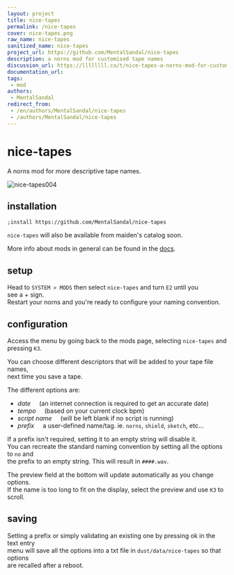 ```yaml
---
layout: project
title: nice-tapes
permalink: /nice-tapes
cover: nice-tapes.png
raw_name: nice-tapes
sanitized_name: nice-tapes
project_url: https://github.com/MentalSandal/nice-tapes
description: a norns mod for customised tape names
discussion_url: https://llllllll.co/t/nice-tapes-a-norns-mod-for-customised-tape-names
documentation_url: 
tags:
 - mod
authors:
 - MentalSandal
redirect_from:
 - /en/authors/MentalSandal/nice-tapes
 - /authors/MentalSandal/nice-tapes
---
```

# nice-tapes
A norns mod for more descriptive tape names.

![nice-tapes004](https://user-images.githubusercontent.com/85847646/164801933-05495de2-029d-48ea-a0bf-877de06e149a.png)


## installation

```
;install https://github.com/MentalSandal/nice-tapes
``` 
`nice-tapes` will also be available from maiden's catalog soon.    

More info about mods in general can be found in the [docs](https://monome.org/docs/norns/community-scripts/).


## setup
Head to `SYSTEM > MODS` then select `nice-tapes` and turn `E2` until you  
see a + sign.  
Restart your norns and you're ready to configure your  naming convention.


## configuration
Access the menu by going back to the mods page, selecting `nice-tapes` and  
 pressing `K3`.

You can choose different descriptors that will be added to your tape file names,  
next time you save a tape.

The different options are: 
- *date*     (an internet connection is required to get an accurate date)
- *tempo*     (based on your current clock bpm)
- *script name*     (will be left blank if no script is running)
- *prefix*     a user-defined name/tag. ie. `norns`, `shield`, `sketch`, etc...

If a prefix isn't required, setting it to an empty string will disable it.  
You can recreate the standard naming convention by setting all the options to  `no` and  
the prefix to an empty string. This will result in `####.wav`.

The preview field at the bottom will update automatically as you change options.  
If the name is too long to fit on the display, select the preview and use `K3` to scroll.

## saving 
Setting a prefix or simply validating an existing one by pressing ok in the text entry  
menu will save all the options into a txt file in `dust/data/nice-tapes` so that options  
are recalled after a reboot.
